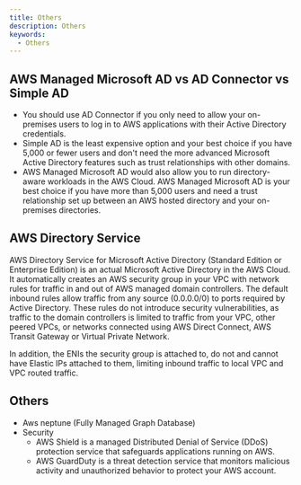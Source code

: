 ```yaml
---
title: Others
description: Others
keywords:
  - Others
---
```



## AWS Managed Microsoft AD vs AD Connector vs Simple AD

- You should use AD Connector if you only need to allow your on-premises users to log in to AWS applications with their Active Directory credentials.
- Simple AD is the least expensive option and your best choice if you have 5,000 or fewer users and don't need the more advanced Microsoft Active Directory features such as trust relationships with other domains.
- AWS Managed Microsoft AD would also allow you to run directory-aware workloads in the AWS Cloud. AWS Managed Microsoft AD is your best choice if you have more than 5,000 users and need a trust relationship set up between an AWS hosted directory and your on-premises directories.

## AWS Directory Service

AWS Directory Service for Microsoft Active Directory (Standard Edition or Enterprise Edition) is an actual Microsoft Active Directory in the AWS Cloud. It automatically creates an AWS security group in your VPC with network rules for traffic in and out of AWS managed domain controllers. The default inbound rules allow traffic from any source (0.0.0.0/0) to ports required by Active Directory. These rules do not introduce security vulnerabilities, as traffic to the domain controllers is limited to traffic from your VPC, other peered VPCs, or networks connected using AWS Direct Connect, AWS Transit Gateway or Virtual Private Network.

In addition, the ENIs the security group is attached to, do not and cannot have Elastic IPs attached to them, limiting inbound traffic to local VPC and VPC routed traffic.

## Others

- Aws neptune (Fully Managed Graph Database)
- Security
  - AWS Shield is a managed Distributed Denial of Service (DDoS) protection service that safeguards applications running on AWS. 
  - AWS GuardDuty is a threat detection service that monitors malicious activity and unauthorized behavior to protect your AWS account.